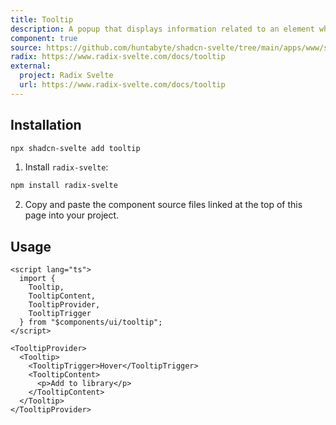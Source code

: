 ```yaml
---
title: Tooltip
description: A popup that displays information related to an element when the element receives keyboard focus or the mouse hovers over it.
component: true
source: https://github.com/huntabyte/shadcn-svelte/tree/main/apps/www/src/lib/components/ui/tooltip
radix: https://www.radix-svelte.com/docs/tooltip
external:
  project: Radix Svelte
  url: https://www.radix-svelte.com/docs/tooltip
---
```


<script>
  import { TooltipDemo, ComponentExample, ManualInstall } from '$lib/components/docs';
</script>

<ComponentExample src="src/lib/components/docs/examples/tooltip/TooltipDemo.svelte">

<div slot="example">
<TooltipDemo />
</div>

</ComponentExample>

## Installation

```bash
npx shadcn-svelte add tooltip
```

<ManualInstall>

1. Install `radix-svelte`:

```bash
npm install radix-svelte
```

2. Copy and paste the component source files linked at the top of this page into your project.

</ManualInstall>

## Usage

```svelte
<script lang="ts">
  import {
    Tooltip,
    TooltipContent,
    TooltipProvider,
    TooltipTrigger
  } from "$components/ui/tooltip";
</script>
```

```svelte
<TooltipProvider>
  <Tooltip>
    <TooltipTrigger>Hover</TooltipTrigger>
    <TooltipContent>
      <p>Add to library</p>
    </TooltipContent>
  </Tooltip>
</TooltipProvider>
```
